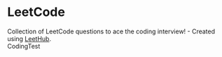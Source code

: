 # LeetCode
Collection of LeetCode questions to ace the coding interview! - Created using [LeetHub](https://github.com/QasimWani/LeetHub).<br>
CodingTest
